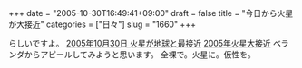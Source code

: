 +++
date = "2005-10-30T16:49:41+09:00"
draft = false
title = "今日から火星が大接近"
categories = ["日々"]
slug = "1660"
+++

らしいですよ。
<a href="http://www.astroarts.co.jp/alacarte/2005/200510/1030/index-j.shtml" target="_blank">2005年10月30日 火星が地球と最接近</a>
<a href="http://www.astroarts.co.jp/special/2005mars/mars_2005-j.shtml" target="_blank">2005年火星大接近</a>
ベランダからアピールしてみようと思います。
全裸で。火星に。仮性を。
